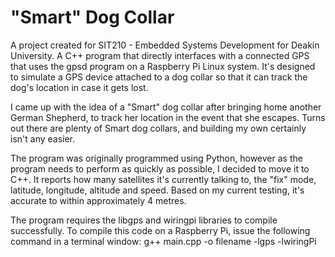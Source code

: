 # "Smart" Dog Collar
A project created for SIT210 - Embedded Systems Development for Deakin University. A C++ program that directly interfaces with a connected GPS that uses the gpsd program on a Raspberry Pi Linux system. It's designed to simulate a GPS device attached to a dog collar so that it can track the dog's location in case it gets lost.

I came up with the idea of a "Smart" dog collar after bringing home another German Shepherd, to track her location in the event that she escapes. Turns out there are plenty of Smart dog collars, and building my own certainly isn't any easier.

The program was originally programmed using Python, however as the program needs to perform as quickly as possible, I decided to move it to C++. It reports how many satellites it's currently talking to, the "fix" mode, latitude, longitude, altitude and speed. Based on my current testing, it's accurate to within approximately 4 metres.

The program requires the libgps and wiringpi libraries to compile successfully. To compile this code on a Raspberry Pi, issue the following command in a terminal window: g++ main.cpp -o filename -lgps -lwiringPi

